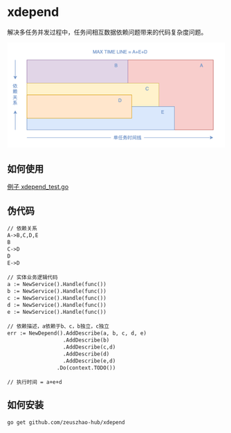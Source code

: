# xdepend
解决多任务并发过程中，任务间相互数据依赖问题带来的代码复杂度问题。

![示意图](./xdepend.drawio.png)
## 如何使用
[例子 xdepend_test.go](https://github.com/zeuszhao-hub/xdepend/blob/main/xdepend_test.go)

## 伪代码
```text
// 依赖关系
A->B,C,D,E
B
C->D
D
E->D

// 实体业务逻辑代码
a := NewService().Handle(func())
b := NewService().Handle(func())
c := NewService().Handle(func())
d := NewService().Handle(func())
e := NewService().Handle(func())

// 依赖描述，a依赖于b、c，b独立，c独立
err := NewDepend().AddDescribe(a, b, c, d, e)
                  .AddDescribe(b)
                  .AddDescribe(c,d)
                  .AddDescribe(d)
                  .AddDescribe(e,d)
                .Do(context.TODO())

// 执行时间 = a+e+d
```

## 如何安装

```shell
go get github.com/zeuszhao-hub/xdepend
```
